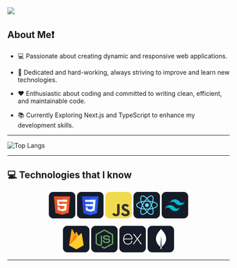 <img src="https://github.com/YeasinWebDev/YeasinWebDev/blob/main/image/Yeasin Banner.png" />

<h2>About Me❗</h2>

- 💻 Passionate about creating dynamic and responsive web applications.

- 💪 Dedicated and hard-working, always striving to improve and learn new technologies.

- ❤️ Enthusiastic about coding and committed to writing clean, efficient, and maintainable code.

- 📚 Currently Exploring Next.js and TypeScript to enhance my development skills.

  
____________________________________________________________________________________________________

![Top Langs](https://github-readme-stats.vercel.app/api/top-langs/?username=YeasinWebDev&layout=compact)

_______________________________________________________________________________________________________

<h2>💻 Technologies that I know </h2>

<p align="center">
  <img src="https://github.com/YeasinWebDev/YeasinWebDev/blob/main/image/HTML.png" />
  <img src="https://github.com/YeasinWebDev/YeasinWebDev/blob/main/image/css.png" />
  <img src="https://github.com/YeasinWebDev/YeasinWebDev/blob/main/image/JavaScript.png" />
  <img src="https://github.com/YeasinWebDev/YeasinWebDev/blob/main/image/react.png" />
  <img src="https://github.com/YeasinWebDev/YeasinWebDev/blob/main/image/tailwind.png" />
</p>
<p align="center">
  <img src="https://github.com/YeasinWebDev/YeasinWebDev/blob/main/image/firebase.png" />
  <img src="https://github.com/YeasinWebDev/YeasinWebDev/blob/main/image/node.png" />
  <img src="https://github.com/YeasinWebDev/YeasinWebDev/blob/main/image/express.png" />
  <img src="https://github.com/YeasinWebDev/YeasinWebDev/blob/main/image/mongo.png" />
</p>

_______________________________________________________________________________________________________

